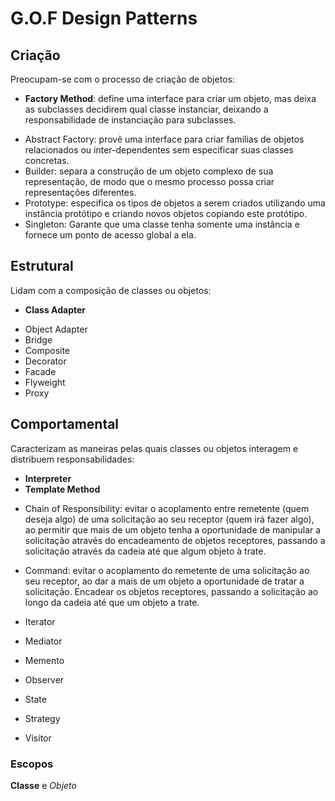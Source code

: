 # G.O.F Design Patterns

## Criação
Preocupam-se com o processo de criação de objetos:
* **Factory Method**: define uma interface para criar um objeto, mas deixa as subclasses decidirem qual classe instanciar, 
deixando a responsabilidade de instanciação para subclasses.
- Abstract Factory: provê uma interface para criar famílias de objetos relacionados ou inter-dependentes sem especificar 
suas classes concretas.
- Builder: separa a construção de um objeto complexo de sua representação, de modo que o mesmo processo possa criar representações diferentes.
- Prototype: especifica os tipos de objetos a serem criados utilizando uma instância protótipo e criando novos objetos copiando este protótipo.
- Singleton: Garante que uma classe tenha somente uma instância e fornece um ponto de acesso global a ela.

## Estrutural
Lidam com a composição de classes ou objetos:
* **Class Adapter**
- Object Adapter
- Bridge
- Composite
- Decorator
- Facade
- Flyweight
- Proxy

## Comportamental
Caracterizam as maneiras pelas quais classes ou objetos interagem e distribuem responsabilidades:
* **Interpreter**
* **Template Method**
- Chain of Responsibility: evitar o acoplamento entre remetente (quem deseja algo) de uma solicitação ao seu receptor (quem irá fazer algo),
ao permitir que mais de um objeto tenha a oportunidade de manipular a solicitação através do encadeamento de objetos receptores, 
passando a solicitação através da cadeia até que algum objeto à trate.

- Command: evitar o acoplamento do remetente de uma solicitação ao seu receptor, ao dar a mais de um objeto a oportunidade de tratar a solicitação. 
Encadear os objetos receptores, passando a solicitação ao longo da cadeia até que um objeto a trate.
- Iterator
- Mediator
- Memento
- Observer
- State
- Strategy
- Visitor

### Escopos
**Classe** e _Objeto_
